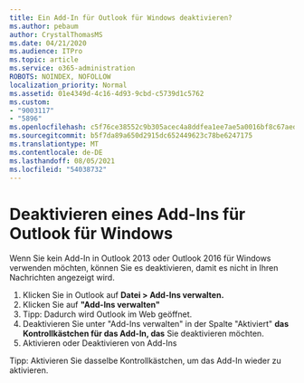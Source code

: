 ```yaml
---
title: Ein Add-In für Outlook für Windows deaktivieren?
ms.author: pebaum
author: CrystalThomasMS
ms.date: 04/21/2020
ms.audience: ITPro
ms.topic: article
ms.service: o365-administration
ROBOTS: NOINDEX, NOFOLLOW
localization_priority: Normal
ms.assetid: 01e4349d-4c16-4d93-9cbd-c5739d1c5762
ms.custom:
- "9003117"
- "5896"
ms.openlocfilehash: c5f76ce38552c9b305acec4a8ddfea1ee7ae5a0016bf8c67aed1d7e7c2c3449b
ms.sourcegitcommit: b5f7da89a650d2915dc652449623c78be6247175
ms.translationtype: MT
ms.contentlocale: de-DE
ms.lasthandoff: 08/05/2021
ms.locfileid: "54038732"
---
```

# <a name="turn-an-add-in-off-for-outlook-for-windows"></a>Deaktivieren eines Add-Ins für Outlook für Windows

Wenn Sie kein Add-In in Outlook 2013 oder Outlook 2016 für Windows verwenden möchten, können Sie es deaktivieren, damit es nicht in Ihren Nachrichten angezeigt wird.  

1. Klicken Sie in Outlook auf **Datei > Add-Ins verwalten.**
2. Klicken Sie auf  **"Add-Ins verwalten"**
3. Tipp: Dadurch wird Outlook im Web geöffnet.
4. Deaktivieren Sie unter "Add-Ins verwalten" in der Spalte "Aktiviert" **das Kontrollkästchen für das Add-In, das**  Sie deaktivieren möchten.
5. Aktivieren oder Deaktivieren von Add-Ins

Tipp: Aktivieren Sie dasselbe Kontrollkästchen, um das Add-In wieder zu aktivieren.
